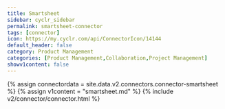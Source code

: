 ```yaml
---
title: Smartsheet
sidebar: cyclr_sidebar
permalink: smartsheet-connector
tags: [connector]
icon: https://my.cyclr.com/api/ConnectorIcon/14144
default_header: false
category: Product Management
categories: [Product Management,Collaboration,Project Management]
showv1content: false
---
```

{% assign connectordata = site.data.v2.connectors.connector-smartsheet %}
{% assign v1content = "smartsheet.md" %}
{% include v2/connector/connector.html %}	